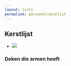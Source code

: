```yaml
---
layout: lists
permalink: personal/wishlist
---
```


## Kerstlijst
- ![](https://media.s-bol.com/x9vgV4Nrmknq/qYzKyPD/681x1200.jpg)
### Deken die armen heeft